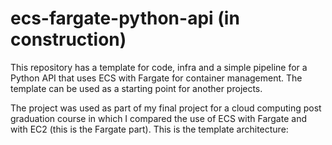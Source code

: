 # ecs-fargate-python-api (in construction)

This repository has a template for code, infra and a simple pipeline for a Python API that uses ECS with Fargate for container management. The template can be used as a starting point for another projects.

The project was used as part of my final project for a cloud computing post graduation course in which I compared the use of ECS with Fargate and with EC2 (this is the Fargate part). This is the template architecture:

